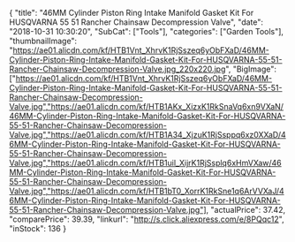 {
	"title": "46MM Cylinder Piston Ring  Intake Manifold Gasket Kit For HUSQVARNA 55 51 Rancher Chainsaw Decompression Valve",
	"date": "2018-10-31 10:30:20",
	"SubCat": ["Tools"],
	"categories": ["Garden Tools"],
	"thumbnailImage": "https://ae01.alicdn.com/kf/HTB1Vnt_XhrvK1RjSszeq6yObFXaD/46MM-Cylinder-Piston-Ring-Intake-Manifold-Gasket-Kit-For-HUSQVARNA-55-51-Rancher-Chainsaw-Decompression-Valve.jpg_220x220.jpg",
	"BigImage": ["https://ae01.alicdn.com/kf/HTB1Vnt_XhrvK1RjSszeq6yObFXaD/46MM-Cylinder-Piston-Ring-Intake-Manifold-Gasket-Kit-For-HUSQVARNA-55-51-Rancher-Chainsaw-Decompression-Valve.jpg","https://ae01.alicdn.com/kf/HTB1AKx_XizxK1RkSnaVq6xn9VXaN/46MM-Cylinder-Piston-Ring-Intake-Manifold-Gasket-Kit-For-HUSQVARNA-55-51-Rancher-Chainsaw-Decompression-Valve.jpg","https://ae01.alicdn.com/kf/HTB1A34_XjzuK1RjSsppq6xz0XXaD/46MM-Cylinder-Piston-Ring-Intake-Manifold-Gasket-Kit-For-HUSQVARNA-55-51-Rancher-Chainsaw-Decompression-Valve.jpg","https://ae01.alicdn.com/kf/HTB1uil_XijrK1RjSsplq6xHmVXaw/46MM-Cylinder-Piston-Ring-Intake-Manifold-Gasket-Kit-For-HUSQVARNA-55-51-Rancher-Chainsaw-Decompression-Valve.jpg","https://ae01.alicdn.com/kf/HTB1bT0_XorrK1RkSne1q6ArVVXaJ/46MM-Cylinder-Piston-Ring-Intake-Manifold-Gasket-Kit-For-HUSQVARNA-55-51-Rancher-Chainsaw-Decompression-Valve.jpg"],
	"actualPrice": 37.42,
	"comparePrice": 39.39,
	"linkurl": "http://s.click.aliexpress.com/e/8PQqc12",
	"inStock": 136
}
